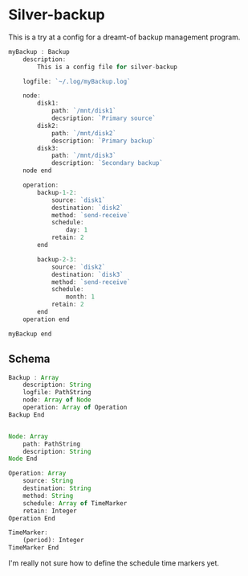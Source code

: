 Silver-backup
=============

This is a try at a config for a dreamt-of backup management program.


```js
myBackup : Backup
	description:
		This is a config file for silver-backup

	logfile: `~/.log/myBackup.log`

	node:
		disk1:
			path: `/mnt/disk1`
			decsription: `Primary source`
		disk2:
			path: `/mnt/disk2`
			description: `Primary backup`
		disk3:
			path: `/mnt/disk3`
			description: `Secondary backup`
	node end

	operation:
		backup-1-2:
			source: `disk1`
			destination: `disk2`
			method: `send-receive`
			schedule:
				day: 1
			retain: 2
		end

		backup-2-3:
			source: `disk2`
			destination: `disk3`
			method: `send-receive`
			schedule:
				month: 1
			retain: 2
		end
	operation end

myBackup end
```



Schema
------

```js
Backup : Array
	description: String
	logfile: PathString
	node: Array of Node
	operation: Array of Operation
Backup End


Node: Array
	path: PathString
	description: String
Node End

Operation: Array
	source: String
	destination: String
	method: String
	schedule: Array of TimeMarker
	retain: Integer
Operation End

TimeMarker:
	(period): Integer
TimeMarker End
```

I'm really not sure how to define the schedule time markers yet.